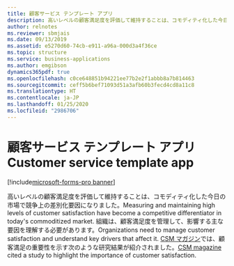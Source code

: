 ```yaml
---
title: 顧客サービス テンプレート アプリ
description: 高いレベルの顧客満足度を評価して維持することは、コモディティ化した今日の市場で競争上の差別化要因になりました。 組織は、顧客満足度を管理して、影響する主な要因を理解する必要があります。
author: relnotes
ms.reviewer: sbmjais
ms.date: 09/13/2019
ms.assetid: e5270d60-74cb-e911-a96a-000d3a4f36ce
ms.topic: structure
ms.service: business-applications
ms.author: emgibson
dynamics365pdf: true
ms.openlocfilehash: c0ce648851b94221ee77b2e2f1abbb8a7b814463
ms.sourcegitcommit: ceff5b6bef71093d51a3afb60b3fecd4cd8a11c8
ms.translationtype: HT
ms.contentlocale: ja-JP
ms.lasthandoff: 01/25/2020
ms.locfileid: "2986706"
---
```

# <a name="customer-service-template-app"></a><span data-ttu-id="7688e-104">顧客サービス テンプレート アプリ</span><span class="sxs-lookup"><span data-stu-id="7688e-104">Customer service template app</span></span>

[!include[microsoft-forms-pro banner](../includes/microsoft-forms-pro.md)]

<!--structure start-->
<span data-ttu-id="7688e-105">高いレベルの顧客満足度を評価して維持することは、コモディティ化した今日の市場で競争上の差別化要因になりました。</span><span class="sxs-lookup"><span data-stu-id="7688e-105">Measuring and maintaining high levels of customer satisfaction have become a competitive differentiator in today's commoditized market.</span></span> <span data-ttu-id="7688e-106">組織は、顧客満足度を管理して、影響する主な要因を理解する必要があります。</span><span class="sxs-lookup"><span data-stu-id="7688e-106">Organizations need to manage customer satisfaction and understand key drivers that affect it.</span></span>
<span data-ttu-id="7688e-107">[CSM マガジン](https://www.customerservicemanager.com/how-to-conduct-business-to-business-customer-satisfaction-surveys/)では、顧客満足の重要性を示す次のような研究結果が紹介されました。</span><span class="sxs-lookup"><span data-stu-id="7688e-107">[CSM magazine](https://www.customerservicemanager.com/how-to-conduct-business-to-business-customer-satisfaction-surveys/) cited a study to highlight the importance of customer satisfaction.</span></span>
<!--from editor: Deleted the text below via Welly Lee, because we can't confirm we got John Coldwell's permission to quote stats from his article.

- A "totally satisfied" customer contributes 2.6 times more revenue than a "somewhat satisfied" customer, and 14 times more revenue than a "somewhat dissatisfied" customer.
- 13 percent of unhappy customers tell more than 20 people about their experience.
- Acquiring a new customer is 10 times more expensive than retaining an existing customer. Customer service is the new marketing.-->
<!--structure end-->



